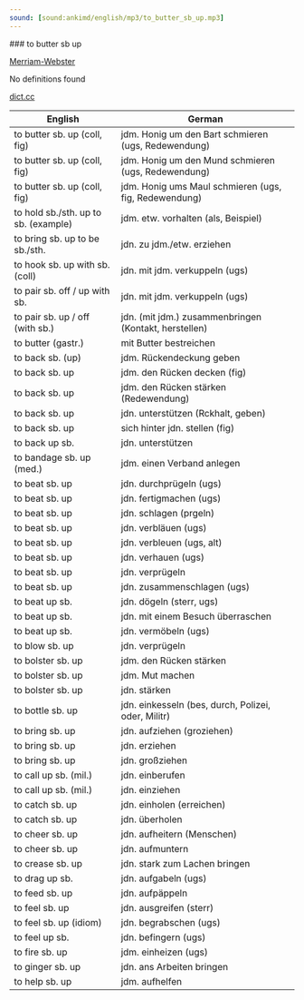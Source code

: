 ```yaml
---
sound: [sound:ankimd/english/mp3/to_butter_sb_up.mp3]
---
```


\### to butter sb up

[Merriam-Webster](https://www.merriam-webster.com/dictionary/to+butter+sb+up)

No definitions found

[dict.cc](https://www.dict.cc/to+butter+sb+up)

| English        | German       |
| -------------- | ------------ |
| to butter sb. up (coll, fig) | jdm. Honig um den Bart schmieren (ugs, Redewendung) |
| to butter sb. up (coll, fig) | jdm. Honig um den Mund schmieren (ugs, Redewendung) |
| to butter sb. up (coll, fig) | jdm. Honig ums Maul schmieren (ugs, fig, Redewendung) |
| to hold sb./sth. up to sb. (example) | jdm. etw. vorhalten (als, Beispiel) |
| to bring sb. up to be sb./sth. | jdn. zu jdm./etw. erziehen |
| to hook sb. up with sb. (coll) | jdn. mit jdm. verkuppeln (ugs) |
| to pair sb. off / up with sb. | jdn. mit jdm. verkuppeln (ugs) |
| to pair sb. up / off (with sb.) | jdn. (mit jdm.) zusammenbringen (Kontakt, herstellen) |
| to butter (gastr.) | mit Butter bestreichen |
| to back sb. (up) | jdm. Rückendeckung geben |
| to back sb. up | jdm. den Rücken decken (fig) |
| to back sb. up | jdm. den Rücken stärken (Redewendung) |
| to back sb. up | jdn. unterstützen (Rckhalt, geben) |
| to back sb. up | sich hinter jdn. stellen (fig) |
| to back up sb. | jdn. unterstützen |
| to bandage sb. up (med.) | jdm. einen Verband anlegen |
| to beat sb. up | jdn. durchprügeln (ugs) |
| to beat sb. up | jdn. fertigmachen (ugs) |
| to beat sb. up | jdn. schlagen (prgeln) |
| to beat sb. up | jdn. verbläuen (ugs) |
| to beat sb. up | jdn. verbleuen (ugs, alt) |
| to beat sb. up | jdn. verhauen (ugs) |
| to beat sb. up | jdn. verprügeln |
| to beat sb. up | jdn. zusammenschlagen (ugs) |
| to beat up sb. | jdn. dögeln (sterr, ugs) |
| to beat up sb. | jdn. mit einem Besuch überraschen |
| to beat up sb. | jdn. vermöbeln (ugs) |
| to blow sb. up | jdn. verprügeln |
| to bolster sb. up | jdm. den Rücken stärken |
| to bolster sb. up | jdm. Mut machen |
| to bolster sb. up | jdn. stärken |
| to bottle sb. up | jdn. einkesseln (bes, durch, Polizei, oder, Militr) |
| to bring sb. up | jdn. aufziehen (groziehen) |
| to bring sb. up | jdn. erziehen |
| to bring sb. up | jdn. großziehen |
| to call up sb. (mil.) | jdn. einberufen |
| to call up sb. (mil.) | jdn. einziehen |
| to catch sb. up | jdn. einholen (erreichen) |
| to catch sb. up | jdn. überholen |
| to cheer sb. up | jdn. aufheitern (Menschen) |
| to cheer sb. up | jdn. aufmuntern |
| to crease sb. up | jdn. stark zum Lachen bringen |
| to drag up sb. | jdn. aufgabeln (ugs) |
| to feed sb. up | jdn. aufpäppeln |
| to feel sb. up | jdn. ausgreifen (sterr) |
| to feel sb. up (idiom) | jdn. begrabschen (ugs) |
| to feel up sb. | jdn. befingern (ugs) |
| to fire sb. up | jdm. einheizen (ugs) |
| to ginger sb. up | jdn. ans Arbeiten bringen |
| to help sb. up | jdm. aufhelfen |
